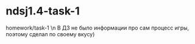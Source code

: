 # ndsj1.4-task-1
homework/task-1 \n
В ДЗ не было информации про сам процесс игры, поэтому сделал по своему вкусу)
